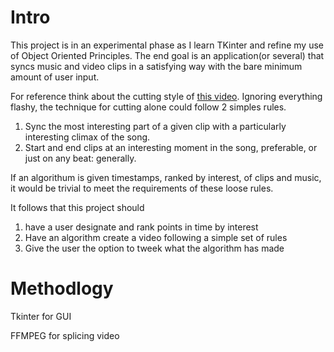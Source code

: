 # Intro
This project is in an experimental phase as I learn TKinter and refine my use of Object Oriented Principles. The end goal is an application(or several) that syncs music and video clips in a satisfying way with the bare minimum amount of user input. 

For reference think about the cutting style of [this video](https://https://www.youtube.com/watch?v=FrCDWX5JBCQ). Ignoring everything flashy, the technique for cutting alone could follow 2 simples rules.

<ol>
	<li> Sync the most interesting part of a given clip with a particularly interesting climax of the song. </li>
	<li> Start and end clips at an interesting moment in the song, preferable, or just on any beat: generally.</li>
</ol>

If an algorithum is given timestamps, ranked by interest, of clips and music, it would be trivial to meet the requirements of these loose rules. 

It follows that this project should
<ol>
	<li>have a user designate and rank points in time by interest</li>
	<li>Have an algorithm create a video following a simple set of rules</li>
	<li>Give the user the option to tweek what the algorithm has made</li>
</ol>

# Methodlogy
Tkinter for GUI

FFMPEG for splicing video
